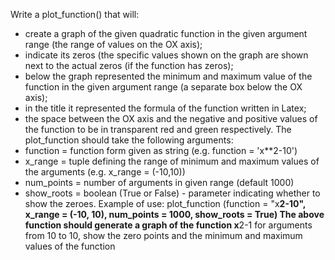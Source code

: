 Write a plot_function() that will:
- create a graph of the given quadratic function in the given argument range (the range of values on the OX axis);
- indicate its zeros (the specific values shown on the graph are shown next to the actual zeros (if the function has zeros);
- below the graph represented the minimum and maximum value of the function in the given argument range (a separate box below the OX axis);
- in the title it represented the formula of the function written in Latex;
- the space between the OX axis and the negative and positive values of the function to be in
transparent red and green respectively. The plot_function should take the following arguments:
- function = function form given as string (e.g. function = 'x**2-10')
- x_range = tuple defining the range of minimum and maximum values of the arguments (e.g.
x_range = (-10,10))
- num_points = number of arguments in given range (default 1000)
- show_roots = boolean (True or False) - parameter indicating whether to show the
zeroes.
Example of use:
plot_function (function = "x**2-10", x_range = (-10, 10), num_points = 1000, show_roots = True)
The above function should generate a graph of the function x**2-1 for arguments from 10 to 10, show the zero points and the minimum and maximum values of the function

